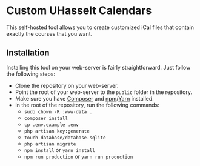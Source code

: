 # Custom UHasselt Calendars

This self-hosted tool allows you to create customized iCal files that contain exactly the courses that you want.

## Installation

Installing this tool on your web-server is fairly straightforward. Just follow the following steps:

- Clone the repository on your web-server.
- Point the root of your web-server to the `public` folder in the repository.
- Make sure you have [Composer](https://getcomposer.org) and [npm](https://www.npmjs.com)/[Yarn](https://yarnpkg.com/en/) installed.
- In the root of the repository, run the following commands:
  - `sudo chown -R :www-data .`
  - `composer install`
  - `cp .env.example .env`
  - `php artisan key:generate`
  - `touch database/database.sqlite`
  - `php artisan migrate`
  - `npm install` or `yarn install`
  - `npm run production` or `yarn run production`
